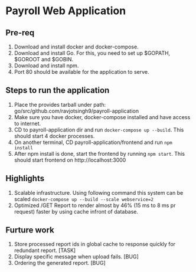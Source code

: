 # Payroll Web Application

## Pre-req

1. Download and install docker and docker-compose.
2. Download and install Go. For this, you need to set up $GOPATH, $GOROOT and \$GOBIN.
3. Download and install npm.
4. Port 80 should be available for the application to serve.

## Steps to run the application

1. Place the provides tarball under path: go/src/github.com/ravjotsingh9/payroll-application
2. Make sure you have docker, docker-compose installed and have access to internet.
3. CD to payroll-application dir and run `docker-compose up --build`. This should start 4 docker processes.
4. On another terminal, CD payroll-application/frontend and run `npm install`
5. After npm install is done, start the frontend by running `npm start`. This should start frontend on http://localhost:3000

## Highlights

1. Scalable infrastructure. Using following command this system can be scaled
   `docker-compose up --build --scale webservice=2`
2. Optimized /GET Report to render almost by 46% (15 ms to 8 ms pr request) faster by using cache infront of database.

## Furture work

1. Store processed report ids in global cache to response quickly for redundant report. [TASK]
2. Display specific message when upload fails. [BUG]
3. Ordering the generated report. [BUG]
